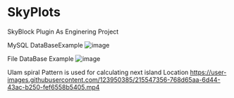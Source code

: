 # SkyPlots
SkyBlock Plugin As Enginering Project

MySQL DataBaseExample
![image](https://user-images.githubusercontent.com/123950385/215544431-96ac60ef-1c9a-4262-a256-1e0dccae7d5e.png)

File DataBase Example
![image](https://user-images.githubusercontent.com/123950385/215544487-ee1a073e-75aa-49d3-9569-1be08c3db1c0.png)

Ulam spiral Pattern is used for calculating next island Location
https://user-images.githubusercontent.com/123950385/215547356-768d65aa-6d44-43ac-b250-fef6558b5405.mp4
